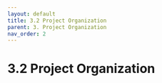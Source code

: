 ```yaml
---
layout: default
title: 3.2 Project Organization
parent: 3. Project Organization
nav_order: 2
---
```


# 3.2 Project Organization